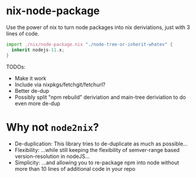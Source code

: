 # nix-node-package

Use the power of nix to turn node packages into nix deriviations, just with 3 lines of code.

```nix
import ./nix/node-package.nix "./node-tree-or-inherit-whatev" {
  inherit nodejs-11.x;
}
```

TODOs:
- Make it work
- Include via nixpkgs/fetchgit/fetchurl?
- Better de-dup
- Possibly split "npm rebuild" deriviation and main-tree deriviation to do even more de-dup

# Why not `node2nix`?

- De-duplication: This library tries to de-duplicate as much as possible...
- Flexibility: ...while still keeping the flexibility of semver-range based version-resolution in nodeJS...
- Simplicity: ...and allowing you to re-package npm into node without more than 10 lines of additional code in your repo
